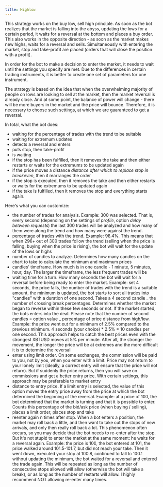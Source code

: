 ```yaml
---
title: Highlow
---
```


This strategy works on the buy low, sell high principle. As soon as the
bot realizes that the market is falling into the abyss, updating the
lows for a certain period, it waits for a reversal at the bottom
and places a buy order. This also works in the opposite direction - as
soon as the market makes new highs, waits for a reversal and
sells. Simultaneously with entering the market, stop and take-profit
are placed (orders that will close the position with a profit).

In order for the bot to make a decision to enter the market, it needs to
wait until the settings you specify are met. Due to the differences in
certain trading instruments, it is better to create one set of
parameters for one instrument.

The strategy is based on the idea that when the overwhelming majority of
people on lows are looking to sell at the market, then the market
reversal is already close. And at some point, the balance of power will
change - there will be more buyers in the market and the price will
bounce. Therefore, it is necessary to choose such settings, at which we
are guaranteed to get a reversal.

In total, what the bot does:

- waiting for the percentage of trades with the trend to be suitable
- waiting for extremum updates
- detects a reversal and enters
- puts stop, then take-profit
- is waiting
- if the stop has been fulfilled, then it removes the take and then
  either restarts or waits for the extremums to be updated again
- if the price moves a distance _distance after which to replace stop in breakeven_, then it rearranges the order
- if the stop is executed, then it removes the take and then either
  restarts or waits for the extremums to be updated again
- if the take is fulfilled, then it removes the stop and everything
  starts again.

Here's what you can customize:

- the number of trades for analysis. Example: 300 was selected. That
  is, every second (depending on the settings of _profile_, option
  _delay between requests_) the last 300 trades will be
  analyzed and how many of them were along the trend and how many were
  against the trend.
- percentage of trades with the trend. Example: 98.4%. This means
  that when 296+ out of 300 trades follow the trend (selling when the
  price is falling, buying when the price is rising), the bot will
  wait for the update of the lows or highs
- number of candles to analyze. Determines how many candles on
  the chart to take to calculate the minimum and maximum prices
- candles' timeframe. How much is in one candle - 1 minute,
  5 minutes, hour, day. The larger the timeframe, the less frequent
  trades will be
- waiting time for a turn. How many seconds the bot will wait for a
  reversal before being ready to enter the market. Example: set 4
  seconds, the price falls, the number of trades with the trend is a
  suitable amount, the minimum is updated, the bot starts to sort all
  trades into "candles" with a duration of one second. Takes a 4 second
  candle _ the number of crossing break percentages. Determines
  whether the market began to reverse within these few seconds or not.
  If the market started, the bots enters into the deal. Please note that the number
  of second candles = option value _ percentage of price distance from
  high/low. Example: the price went out for a minimum of 2.5%
  compared to the previous minimum. 4 seconds (your choice) \* 2.5% =
  10 candles per one second. This approach helps to catch the best prices even
  with the strongest XBTUSD moves at 5% per minute. After all, the
  stronger the movement, the longer the price will be at extremes and
  the more difficult it is to determine the reversal
- enter using limit order. On some exchanges, the commission
  will be paid to you, not by you, when you enter with a limit. Price may
  not return to your lonely limit (ideally, a correct entry will
  ensure that the price will not return). But if suddenly the price
  returns, then you will save on commissions and get a better entry
  price. With certain settings, this approach may be preferable to
  market entry
- distance to entry price. If a limit
  entry is selected, the value of this option moves the entry price
  away from the price at which the bot determined the beginning of the
  reversal. Example: at a price of 100, the bot determined that the
  market is turning and that it is possible to enter. Counts this
  percentage of the bid/ask price (when buying / selling), places a
  limit order, places stop and take
- reenter again n times after stop. When a bot enters a position, the market
  may roll back a little, and then want to take out the stops of new
  arrivals, and only then really roll back a lot. This phenomenon
  often occurs, so you may decide that the bot needs to re-enter after
  the stop. But it's not stupid to enter the market at the same
  moment: he waits for a reversal again. Example: the price is 100,
  the bot entered at 101, the price walked around 101.5-101.7, but did
  not reach your take. Then it went down, executed your stop at 100.8,
  continued to fall to 100.1 without updating the minimum, the bot
  waited for a reversal and entered the trade again. This will be
  repeated as long as the number of consecutive stops allowed will
  allow (otherwise the bot will take a break), or as long as the
  number of restarts will allow. I highly recommend NOT allowing
  re-enter many times.

